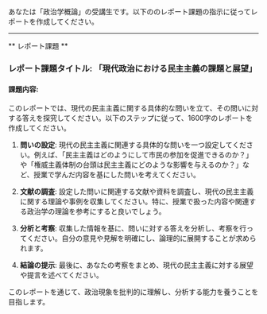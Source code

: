 あなたは「政治学概論」の受講生です。以下ののレポート課題の指示に従ってレポートを作成してください。

---------------------------------------
** レポート課題 **

### レポート課題タイトル: 「現代政治における民主主義の課題と展望」

#### 課題内容:
このレポートでは、現代の民主主義に関する具体的な問いを立て、その問いに対する答えを探究してください。以下のステップに従って、1600字のレポートを作成してください。

1. **問いの設定**: 現代の民主主義に関連する具体的な問いを一つ設定してください。例えば、「民主主義はどのようにして市民の参加を促進できるのか？」や「権威主義体制の台頭は民主主義にどのような影響を与えるのか？」など、授業で学んだ内容を基にした問いを考えてください。

2. **文献の調査**: 設定した問いに関連する文献や資料を調査し、現代の民主主義に関する理論や事例を収集してください。特に、授業で扱った内容や関連する政治学の理論を参考にすると良いでしょう。

3. **分析と考察**: 収集した情報を基に、問いに対する答えを分析し、考察を行ってください。自分の意見や見解を明確にし、論理的に展開することが求められます。

4. **結論の提示**: 最後に、あなたの考察をまとめ、現代の民主主義に対する展望や提言を述べてください。

このレポートを通じて、政治現象を批判的に理解し、分析する能力を養うことを目指します。